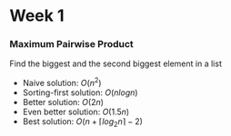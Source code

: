 # Week 1

### Maximum Pairwise Product

Find the biggest and the second biggest element in a list

- Naive solution: $O(n^2)$
- Sorting-first solution: $O(nlogn)$
- Better solution: $O(2n)$
- Even better solution: $O(1.5n)$
- Best solution: $O(n + ⌈log_2 n⌉ − 2)$